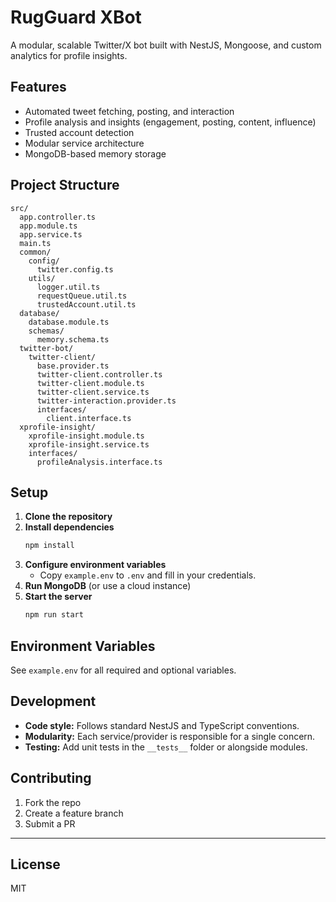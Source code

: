# RugGuard XBot

A modular, scalable Twitter/X bot built with NestJS, Mongoose, and custom analytics for profile insights.

## Features

- Automated tweet fetching, posting, and interaction
- Profile analysis and insights (engagement, posting, content, influence)
- Trusted account detection
- Modular service architecture
- MongoDB-based memory storage

## Project Structure

```
src/
  app.controller.ts
  app.module.ts
  app.service.ts
  main.ts
  common/
    config/
      twitter.config.ts
    utils/
      logger.util.ts
      requestQueue.util.ts
      trustedAccount.util.ts
  database/
    database.module.ts
    schemas/
      memory.schema.ts
  twitter-bot/
    twitter-client/
      base.provider.ts
      twitter-client.controller.ts
      twitter-client.module.ts
      twitter-client.service.ts
      twitter-interaction.provider.ts
      interfaces/
        client.interface.ts
  xprofile-insight/
    xprofile-insight.module.ts
    xprofile-insight.service.ts
    interfaces/
      profileAnalysis.interface.ts
```

## Setup

1. **Clone the repository**
2. **Install dependencies**
   ```bash
   npm install
   ```
3. **Configure environment variables**
   - Copy `example.env` to `.env` and fill in your credentials.
4. **Run MongoDB** (or use a cloud instance)
5. **Start the server**
   ```bash
   npm run start
   ```

## Environment Variables

See `example.env` for all required and optional variables.

## Development

- **Code style:** Follows standard NestJS and TypeScript conventions.
- **Modularity:** Each service/provider is responsible for a single concern.
- **Testing:** Add unit tests in the `__tests__` folder or alongside modules.

## Contributing

1. Fork the repo
2. Create a feature branch
3. Submit a PR

---

## License

MIT
